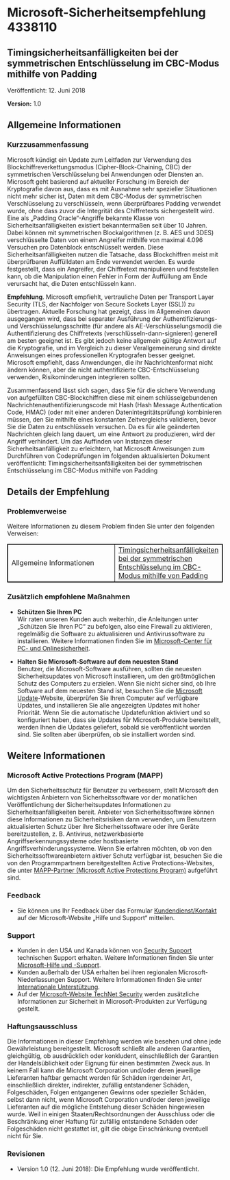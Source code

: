 ﻿---
TOCTitle: 4338110
Title: Microsoft-Sicherheitsempfehlung 4338110
---

Microsoft-Sicherheitsempfehlung 4338110
===================================

Timingsicherheitsanfälligkeiten bei der symmetrischen Entschlüsselung im CBC-Modus mithilfe von Padding
-----------------------------------------------------------------------------

Veröffentlicht: 12. Juni 2018

**Version:** 1.0

Allgemeine Informationen
-------------------

### Kurzzusammenfassung

Microsoft kündigt ein Update zum Leitfaden zur Verwendung des Blockchiffreverkettungsmodus (Cipher-Block-Chaining, CBC) der symmetrischen Verschlüsselung bei Anwendungen oder Diensten an. Microsoft geht basierend auf aktueller Forschung im Bereich der Kryptografie davon aus, dass es mit Ausnahme sehr spezieller Situationen nicht mehr sicher ist, Daten mit dem CBC-Modus der symmetrischen Verschlüsselung zu verschlüsseln, wenn überprüfbares Padding verwendet wurde, ohne dass zuvor die Integrität des Chiffretexts sichergestellt wird. 
Eine als „Padding Oracle“-Angriffe bekannte Klasse von Sicherheitsanfälligkeiten existiert bekanntermaßen seit über 10 Jahren. Dabei können mit symmetrischen Blockalgorithmen (z. B. AES und 3DES) verschlüsselte Daten von einem Angreifer mithilfe von maximal 4.096 Versuchen pro Datenblock entschlüsselt werden. Diese Sicherheitsanfälligkeiten nutzen die Tatsache, dass Blockchiffren meist mit überprüfbaren Auffülldaten am Ende verwendet werden. Es wurde festgestellt, dass ein Angreifer, der Chiffretext manipulieren und feststellen kann, ob die Manipulation einen Fehler in Form der Auffüllung am Ende verursacht hat, die Daten entschlüsseln kann.

**Empfehlung**. Microsoft empfiehlt, vertrauliche Daten per Transport Layer Security (TLS, der Nachfolger von Secure Sockets Layer (SSL)) zu übertragen. Aktuelle Forschung hat gezeigt, dass im Allgemeinen davon ausgegangen wird, dass bei separater Ausführung der Authentifizierungs- und Verschlüsselungsschritte (für andere als AE-Verschlüsselungsmodi) die Authentifizierung des Chiffretexts (verschlüsseln-dann-signieren) generell am besten geeignet ist. Es gibt jedoch keine allgemein gültige Antwort auf die Kryptografie, und im Vergleich zu dieser Verallgemeinerung sind direkte Anweisungen eines professionellen Kryptografen besser geeignet. Microsoft empfiehlt, dass Anwendungen, die ihr Nachrichtenformat nicht ändern können, aber die nicht authentifizierte CBC-Entschlüsselung verwenden, Risikominderungen integrieren sollten. 

Zusammenfassend lässt sich sagen, dass Sie für die sichere Verwendung von aufgefüllten CBC-Blockchiffren diese mit einem schlüsselgebundenen Nachrichtenauthentifizierungscode mit Hash (Hash Message Authentication Code, HMAC) (oder mit einer anderen Datenintegritätsprüfung) kombinieren müssen, den Sie mithilfe eines konstanten Zeitvergleichs validieren, bevor Sie die Daten zu entschlüsseln versuchen. Da es für alle geänderten Nachrichten gleich lang dauert, um eine Antwort zu produzieren, wird der Angriff verhindert. Um das Auffinden von Instanzen dieser Sicherheitsanfälligkeit zu erleichtern, hat Microsoft Anweisungen zum Durchführen von Codeprüfungen im folgenden aktualisierten Dokument veröffentlicht: Timingsicherheitsanfälligkeiten bei der symmetrischen Entschlüsselung im CBC-Modus mithilfe von Padding

Details der Empfehlung
----------------

### Problemverweise

Weitere Informationen zu diesem Problem finden Sie unter den folgenden Verweisen:


<table style="border:1px solid black;">
<colgroup>
<col width="50%" />
<col width="50%" />
</colgroup>
<tbody>
<tr class="odd">
<td style="border:1px solid black;">Allgemeine Informationen</td>
<td style="border:1px solid black;"><a href="http://aka.ms/sha1">Timingsicherheitsanfälligkeiten bei der symmetrischen Entschlüsselung im CBC-Modus mithilfe von Padding</a></td>
</tr>
</tbody>
</table>
  
### Zusätzlich empfohlene Maßnahmen
  
-   **Schützen Sie Ihren PC**   
    Wir raten unseren Kunden auch weiterhin, die Anleitungen unter „Schützen Sie Ihren PC“ zu befolgen, also eine Firewall zu aktivieren, regelmäßig die Software zu aktualisieren und Antivirussoftware zu installieren. Weitere Informationen finden Sie im [Microsoft-Center für PC- und Onlinesicherheit](http://www.microsoft.com/de-de/security/default.aspx).
  
-   **Halten Sie Microsoft-Software auf dem neuesten Stand**   
    Benutzer, die Microsoft-Software ausführen, sollten die neuesten Sicherheitsupdates von Microsoft installieren, um den größtmöglichen Schutz des Computers zu erzielen. Wenn Sie nicht sicher sind, ob Ihre Software auf dem neuesten Stand ist, besuchen Sie die [Microsoft Update](http://go.microsoft.com/fwlink/?linkid=40747)-Website, überprüfen Sie Ihren Computer auf verfügbare Updates, und installieren Sie alle angezeigten Updates mit hoher Priorität. Wenn Sie die automatische Updatefunktion aktiviert und so konfiguriert haben, dass sie Updates für Microsoft-Produkte bereitstellt, werden Ihnen die Updates geliefert, sobald sie veröffentlicht worden sind. Sie sollten aber überprüfen, ob sie installiert worden sind.
  
Weitere Informationen  
-----------------

### Microsoft Active Protections Program (MAPP)
  
Um den Sicherheitsschutz für Benutzer zu verbessern, stellt Microsoft den wichtigsten Anbietern von Sicherheitssoftware vor der monatlichen Veröffentlichung der Sicherheitsupdates Informationen zu Sicherheitsanfälligkeiten bereit. Anbieter von Sicherheitssoftware können diese Informationen zu Sicherheitsrisiken dann verwenden, um Benutzern aktualisierten Schutz über ihre Sicherheitssoftware oder ihre Geräte bereitzustellen, z. B. Antivirus, netzwerkbasierte Angriffserkennungssysteme oder hostbasierte Angriffsverhinderungssysteme. Wenn Sie erfahren möchten, ob von den Sicherheitssoftwareanbietern aktiver Schutz verfügbar ist, besuchen Sie die von den Programmpartnern bereitgestellten Active Protections-Websites, die unter [MAPP-Partner (Microsoft Active Protections Program)](http://go.microsoft.com/fwlink/?linkid=215201) aufgeführt sind.
  
### Feedback
  
-   Sie können uns Ihr Feedback über das Formular [Kundendienst/Kontakt](http://support.microsoft.com/de-de?scid=sw;en;1257&amp;showpage=1&amp;ws=technet&amp;sd=tech) auf der Microsoft-Website „Hilfe und Support“ mitteilen.
  
### Support
  
-   Kunden in den USA und Kanada können von [Security Support](http://go.microsoft.com/fwlink/?linkid=21131) technischen Support erhalten. Weitere Informationen finden Sie unter [Microsoft-Hilfe und -Support](http://support.microsoft.com/).  
-   Kunden außerhalb der USA erhalten bei ihren regionalen Microsoft-Niederlassungen Support. Weitere Informationen finden Sie unter [Internationale Unterstützung](http://go.microsoft.com/fwlink/?linkid=21155).  
-   Auf der [Microsoft-Website TechNet Security](http://go.microsoft.com/fwlink/?linkid=21132) werden zusätzliche Informationen zur Sicherheit in Microsoft-Produkten zur Verfügung gestellt.
  
### Haftungsausschluss
  
Die Informationen in dieser Empfehlung werden wie besehen und ohne jede Gewährleistung bereitgestellt. Microsoft schließt alle anderen Garantien, gleichgültig, ob ausdrücklich oder konkludent, einschließlich der Garantien der Handelsüblichkeit oder Eignung für einen bestimmten Zweck aus. In keinem Fall kann die Microsoft Corporation und/oder deren jeweilige Lieferanten haftbar gemacht werden für Schäden irgendeiner Art, einschließlich direkter, indirekter, zufällig entstandener Schäden, Folgeschäden, Folgen entgangenen Gewinns oder spezieller Schäden, selbst dann nicht, wenn Microsoft Corporation und/oder deren jeweilige Lieferanten auf die mögliche Entstehung dieser Schäden hingewiesen wurde. Weil in einigen Staaten/Rechtsordnungen der Ausschluss oder die Beschränkung einer Haftung für zufällig entstandene Schäden oder Folgeschäden nicht gestattet ist, gilt die obige Einschränkung eventuell nicht für Sie.
  
### Revisionen
  
-   Version 1.0 (12. Juni 2018): Die Empfehlung wurde veröffentlicht.  
  

